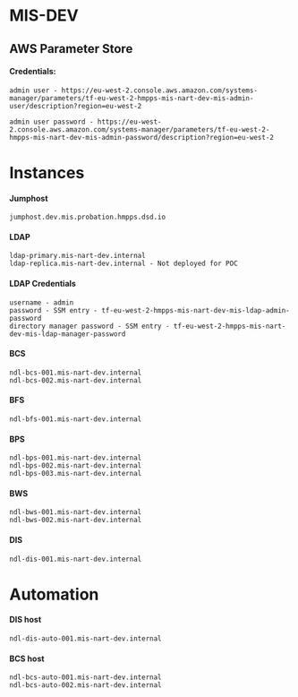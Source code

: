 # MIS-DEV


## AWS Parameter Store

#### Credentials:

```
admin user - https://eu-west-2.console.aws.amazon.com/systems-manager/parameters/tf-eu-west-2-hmpps-mis-nart-dev-mis-admin-user/description?region=eu-west-2

admin user password - https://eu-west-2.console.aws.amazon.com/systems-manager/parameters/tf-eu-west-2-hmpps-mis-nart-dev-mis-admin-password/description?region=eu-west-2
```

# Instances

#### Jumphost

```
jumphost.dev.mis.probation.hmpps.dsd.io
```

#### LDAP

```
ldap-primary.mis-nart-dev.internal
ldap-replica.mis-nart-dev.internal - Not deployed for POC
```

#### LDAP Credentials

```
username - admin
password - SSM entry - tf-eu-west-2-hmpps-mis-nart-dev-mis-ldap-admin-password
directory manager password - SSM entry - tf-eu-west-2-hmpps-mis-nart-dev-mis-ldap-manager-password
```

#### BCS

```
ndl-bcs-001.mis-nart-dev.internal
ndl-bcs-002.mis-nart-dev.internal
```

#### BFS

```
ndl-bfs-001.mis-nart-dev.internal
```

#### BPS

```
ndl-bps-001.mis-nart-dev.internal
ndl-bps-002.mis-nart-dev.internal
ndl-bps-003.mis-nart-dev.internal
```

#### BWS

```
ndl-bws-001.mis-nart-dev.internal
ndl-bws-002.mis-nart-dev.internal
```

#### DIS

```
ndl-dis-001.mis-nart-dev.internal
```

Automation
===========

####  DIS host

```
ndl-dis-auto-001.mis-nart-dev.internal
```

####  BCS host

```
ndl-bcs-auto-001.mis-nart-dev.internal
ndl-bcs-auto-002.mis-nart-dev.internal
```
